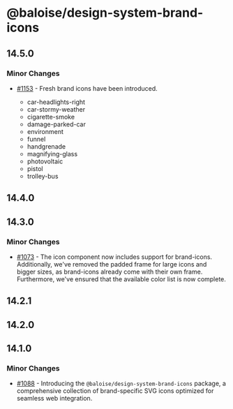 # @baloise/design-system-brand-icons

## 14.5.0

### Minor Changes

- [#1153](https://github.com/baloise/design-system/pull/1153) - Fresh brand icons have been introduced.

  - car-headlights-right
  - car-stormy-weather
  - cigarette-smoke
  - damage-parked-car
  - environment
  - funnel
  - handgrenade
  - magnifying-glass
  - photovoltaic
  - pistol
  - trolley-bus

## 14.4.0

## 14.3.0

### Minor Changes

- [#1073](https://github.com/baloise/design-system/pull/1073) - The icon component now includes support for brand-icons. Additionally, we've removed the padded frame for large icons and bigger sizes, as brand-icons already come with their own frame. Furthermore, we've ensured that the available color list is now complete.

## 14.2.1

## 14.2.0

## 14.1.0

### Minor Changes

- [#1088](https://github.com/baloise/design-system/pull/1088) - Introducing the `@baloise/design-system-brand-icons` package, a comprehensive collection of brand-specific SVG icons optimized for seamless web integration.
